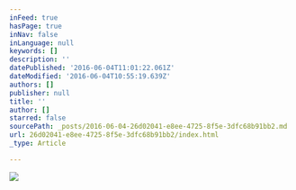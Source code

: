 ```yaml
---
inFeed: true
hasPage: true
inNav: false
inLanguage: null
keywords: []
description: ''
datePublished: '2016-06-04T11:01:22.061Z'
dateModified: '2016-06-04T10:55:19.639Z'
authors: []
publisher: null
title: ''
author: []
starred: false
sourcePath: _posts/2016-06-04-26d02041-e8ee-4725-8f5e-3dfc68b91bb2.md
url: 26d02041-e8ee-4725-8f5e-3dfc68b91bb2/index.html
_type: Article

---
```

![](https://the-grid-user-content.s3-us-west-2.amazonaws.com/3f482f44-2830-46c0-8895-d72a82003c88.jpg)